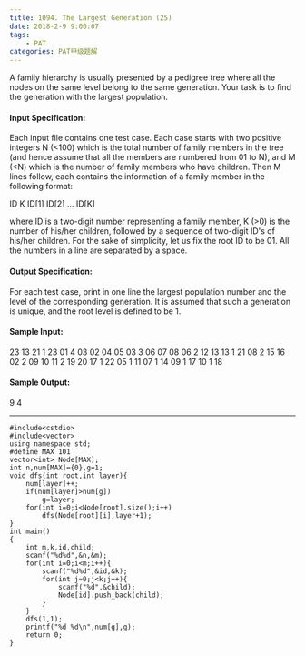 ```yaml
---
title: 1094. The Largest Generation (25)
date: 2018-2-9 9:00:07
tags: 
	- PAT
categories: PAT甲级题解
---
```


A family hierarchy is usually presented by a pedigree tree where all the nodes on the same level belong to the same generation. Your task is to find the generation with the largest population.

#### Input Specification:

Each input file contains one test case. Each case starts with two positive integers N (<100) which is the total number of family members in the tree (and hence assume that all the members are numbered from 01 to N), and M (<N) which is the number of family members who have children. Then M lines follow, each contains the information of a family member in the following format:

ID K ID[1] ID[2] ... ID[K]

where ID is a two-digit number representing a family member, K (>0) is the number of his/her children, followed by a sequence of two-digit ID's of his/her children. For the sake of simplicity, let us fix the root ID to be 01. All the numbers in a line are separated by a space.

#### Output Specification:

For each test case, print in one line the largest population number and the level of the corresponding generation. It is assumed that such a generation is unique, and the root level is defined to be 1.

#### Sample Input:
23 13
21 1 23
01 4 03 02 04 05
03 3 06 07 08
06 2 12 13
13 1 21
08 2 15 16
02 2 09 10
11 2 19 20
17 1 22
05 1 11
07 1 14
09 1 17
10 1 18
#### Sample Output:
9 4
***

```
#include<cstdio>
#include<vector>
using namespace std;
#define MAX 101
vector<int> Node[MAX];
int n,num[MAX]={0},g=1;
void dfs(int root,int layer){
    num[layer]++;
    if(num[layer]>num[g])
        g=layer;
    for(int i=0;i<Node[root].size();i++)
        dfs(Node[root][i],layer+1);
}
int main()
{
    int m,k,id,child;
    scanf("%d%d",&n,&m);
    for(int i=0;i<m;i++){
        scanf("%d%d",&id,&k);
        for(int j=0;j<k;j++){
            scanf("%d",&child);
            Node[id].push_back(child);
        }
    }
    dfs(1,1);
    printf("%d %d\n",num[g],g);
    return 0;
}
```